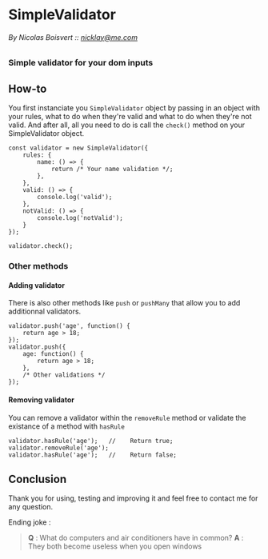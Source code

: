 # SimpleValidator
###### By Nicolas Boisvert :: nicklay@me.com

### Simple validator for your dom inputs

## How-to

You first instanciate you `SimpleValidator` object by passing in an object with your rules, what to do when they're valid and what to do when they're not valid. And after all, all you need to do is call the `check()` method on your SimpleValidator object.

```
const validator = new SimpleValidator({
    rules: {
        name: () => {
            return /* Your name validation */;
        },
    },
    valid: () => {
        console.log('valid');
    },
    notValid: () => {
        console.log('notValid');
    }
});

validator.check();
```

### Other methods

#### Adding validator

There is also other methods like `push` or `pushMany` that allow you to add additionnal validators.

```
validator.push('age', function() {
    return age > 18;
});
validator.push({
    age: function() {
        return age > 18;
    },
    /* Other validations */
});
```

#### Removing validator

You can remove a validator within the `removeRule` method or validate the existance of a method with `hasRule`

```
validator.hasRule('age');   //    Return true;
validator.removeRule('age');
validator.hasRule('age');   //    Return false;
```

## Conclusion

Thank you for using, testing and improving it and feel free to contact me for any question.

Ending joke :
> **Q** : What do computers and air conditioners have in common? **A** : They both become useless when you open windows
